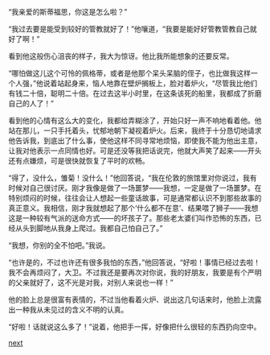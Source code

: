 
“我亲爱的斯蒂福思，你这是怎么啦？”

“我过去要是能受到较好的管教就好了！”他嚷道，“我要是能好好管教管教自己就好了啊！”

看到他这般伤心沮丧的样子，我大为惊讶。他比我所能想象的还要反常。

“哪怕做这儿这个可怜的佩格蒂，或者是他那个呆头呆脑的侄子，也比做我这样一个人强，”他说着站起身来，恼人地靠在壁炉搁板上，脸对着炉火，“尽管我比他们有钱二十倍，聪明二十倍。在过去这半小时里，在这条该死的船里，我都成了折磨自己的人了！”

看到他的心情有这么大的变化，我都给弄糊涂了，开始只好一声不响地看着他。他站在那儿，一只手托着头，忧郁地朝下凝视着炉火。后来，我终于十分恳切地请求他告诉我，到底出了什么事，使他这样不同寻常地烦恼，即使我不能为他出主意，让我对他表示一点同情也好。可是还没等我把话说完，他就大声笑了起来——开头还有点嫌烦，可是很快就恢复了平时的欢畅。

“得了，没什么，雏菊！没什么！”他回答说，“我在伦敦的旅馆里对你说过，我有时候对自己很讨厌。刚才我像是做了一场噩梦——我想，一定是做了一场噩梦。在特别烦闷的时候，往往会让人想起一些童话故事，可是通常都认识不到那些故事的真正意义。我相信，刚才我就想起了那个‘什么都不在意’、结果喂了狮子——我想这是一种较有气派的送命方式——的坏孩子了。那些老太婆们叫作恐怖的东西，已经从头到脚地从我身上爬过。我都自己怕自己了。”

“我想，你别的全不怕吧。”我说。

“也许是的，不过也许还有很多我怕的东西，”他回答说，“好啦！事情已经过去啦！我不会再烦闷了，大卫。不过我还是要再次对你说，我的好朋友，我要是有个严明的父亲就好了，这不光是对我，对别人来说也一样！”

他的脸上总是很富有表情的，不过当他看着火炉、说出这几句话来时，他脸上流露出一种我从未见过的含义不明的认真。

“好啦！话就说这么多了！”说着，他把手一挥，好像把什么很轻的东西扔向空中。

[next](page288.md)